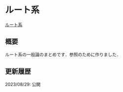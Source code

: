 # ルート系

[ルート系](files/root-system-20230829.pdf)

## 概要

ルート系の一般論のまとめです．参照のために作りました．

## 更新履歴

2023/08/29: 公開
